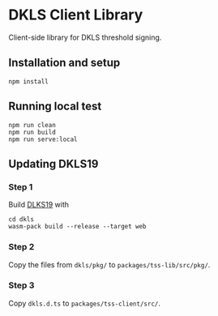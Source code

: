 # DKLS Client Library

Client-side library for DKLS threshold signing.

## Installation and setup

```
npm install
```

## Running local test

```
npm run clean
npm run build
npm run serve:local
```

## Updating DKLS19

### Step 1

Build [DLKS19](https://github.com/torusresearch/dkls) with

```
cd dkls
wasm-pack build --release --target web
```

### Step 2

Copy the files from `dkls/pkg/` to `packages/tss-lib/src/pkg/`.

### Step 3

Copy `dkls.d.ts` to `packages/tss-client/src/`.
